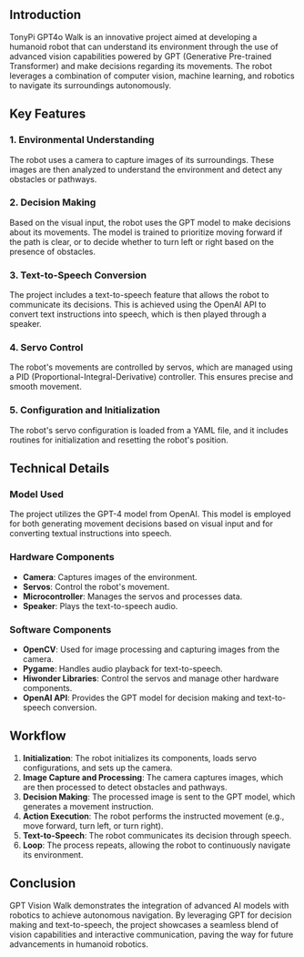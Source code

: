 ## Introduction

TonyPi GPT4o Walk is an innovative project aimed at developing a humanoid robot that can understand its environment through the use of advanced vision capabilities powered by GPT (Generative Pre-trained Transformer) and make decisions regarding its movements. The robot leverages a combination of computer vision, machine learning, and robotics to navigate its surroundings autonomously.

## Key Features

### 1. **Environmental Understanding**
The robot uses a camera to capture images of its surroundings. These images are then analyzed to understand the environment and detect any obstacles or pathways.

### 2. **Decision Making**
Based on the visual input, the robot uses the GPT model to make decisions about its movements. The model is trained to prioritize moving forward if the path is clear, or to decide whether to turn left or right based on the presence of obstacles.

### 3. **Text-to-Speech Conversion**
The project includes a text-to-speech feature that allows the robot to communicate its decisions. This is achieved using the OpenAI API to convert text instructions into speech, which is then played through a speaker.

### 4. **Servo Control**
The robot's movements are controlled by servos, which are managed using a PID (Proportional-Integral-Derivative) controller. This ensures precise and smooth movement.

### 5. **Configuration and Initialization**
The robot's servo configuration is loaded from a YAML file, and it includes routines for initialization and resetting the robot's position.

## Technical Details

### Model Used
The project utilizes the GPT-4 model from OpenAI. This model is employed for both generating movement decisions based on visual input and for converting textual instructions into speech.

### Hardware Components
- **Camera**: Captures images of the environment.
- **Servos**: Control the robot's movement.
- **Microcontroller**: Manages the servos and processes data.
- **Speaker**: Plays the text-to-speech audio.

### Software Components
- **OpenCV**: Used for image processing and capturing images from the camera.
- **Pygame**: Handles audio playback for text-to-speech.
- **Hiwonder Libraries**: Control the servos and manage other hardware components.
- **OpenAI API**: Provides the GPT model for decision making and text-to-speech conversion.

## Workflow

1. **Initialization**: The robot initializes its components, loads servo configurations, and sets up the camera.
2. **Image Capture and Processing**: The camera captures images, which are then processed to detect obstacles and pathways.
3. **Decision Making**: The processed image is sent to the GPT model, which generates a movement instruction.
4. **Action Execution**: The robot performs the instructed movement (e.g., move forward, turn left, or turn right).
5. **Text-to-Speech**: The robot communicates its decision through speech.
6. **Loop**: The process repeats, allowing the robot to continuously navigate its environment.

## Conclusion

GPT Vision Walk demonstrates the integration of advanced AI models with robotics to achieve autonomous navigation. By leveraging GPT for decision making and text-to-speech, the project showcases a seamless blend of vision capabilities and interactive communication, paving the way for future advancements in humanoid robotics.
